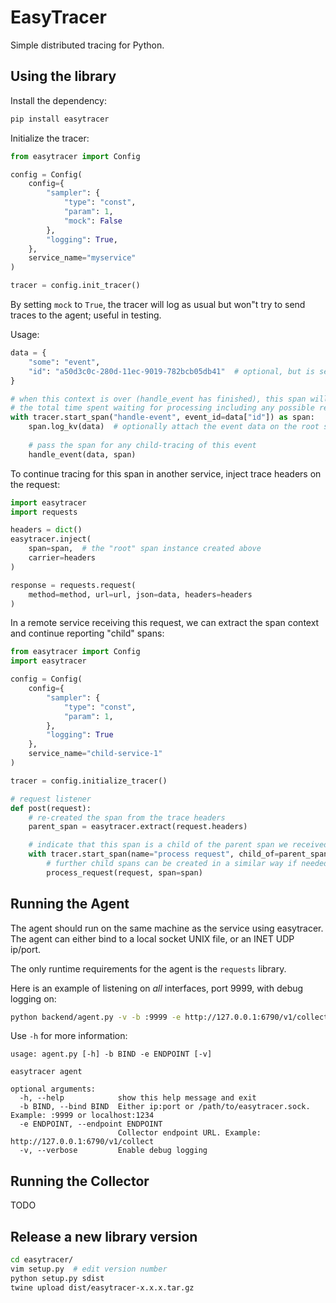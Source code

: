 # EasyTracer

Simple distributed tracing for Python.

## Using the library

Install the dependency:

```bash
pip install easytracer
```

Initialize the tracer:

```python
from easytracer import Config

config = Config(
    config={
        "sampler": {
            "type": "const",
            "param": 1,
            "mock": False
        },
        "logging": True,
    },
    service_name="myservice"
)

tracer = config.init_tracer()
```

By setting `mock` to `True`, the tracer will log as usual but won"t try to send traces to the agent; useful in testing.

Usage:

```python
data = {
    "some": "event", 
    "id": "a50d3c0c-280d-11ec-9019-782bcb05db41"  # optional, but is searchable from the UI
}

# when this context is over (handle_event has finished), this span will "close" and report 
# the total time spent waiting for processing including any possible remote service 
with tracer.start_span("handle-event", event_id=data["id"]) as span:
    span.log_kv(data)  # optionally attach the event data on the root span
    
    # pass the span for any child-tracing of this event
    handle_event(data, span)
```

To continue tracing for this span in another service, inject trace headers on the request:

```python
import easytracer
import requests

headers = dict()
easytracer.inject(
    span=span,  # the "root" span instance created above
    carrier=headers
)

response = requests.request(
    method=method, url=url, json=data, headers=headers
)
```

In a remote service receiving this request, we can extract the span context and continue reporting "child" spans:

```python
from easytracer import Config
import easytracer

config = Config(
    config={
        "sampler": {
            "type": "const",
            "param": 1,
        },
        "logging": True
    },
    service_name="child-service-1"
)

tracer = config.initialize_tracer()

# request listener
def post(request):
    # re-created the span from the trace headers
    parent_span = easytracer.extract(request.headers)

    # indicate that this span is a child of the parent span we received
    with tracer.start_span(name="process request", child_of=parent_span) as span:
        # further child spans can be created in a similar way if needed
        process_request(request, span=span)
```

## Running the Agent

The agent should run on the same machine as the service using easytracer. The agent can either bind to a local 
socket UNIX file, or an INET UDP ip/port. 

The only runtime requirements for the agent is the `requests` library.

Here is an example of listening on _all_ interfaces, port 9999, with debug logging on:

```bash
python backend/agent.py -v -b :9999 -e http://127.0.0.1:6790/v1/collect
```

Use `-h` for more information:

```
usage: agent.py [-h] -b BIND -e ENDPOINT [-v]

easytracer agent

optional arguments:
  -h, --help            show this help message and exit
  -b BIND, --bind BIND  Either ip:port or /path/to/easytracer.sock. Example: :9999 or localhost:1234
  -e ENDPOINT, --endpoint ENDPOINT
                        Collector endpoint URL. Example: http://127.0.0.1:6790/v1/collect
  -v, --verbose         Enable debug logging
```

## Running the Collector

TODO

## Release a new library version

```bash
cd easytracer/
vim setup.py  # edit version number
python setup.py sdist
twine upload dist/easytracer-x.x.x.tar.gz
```
